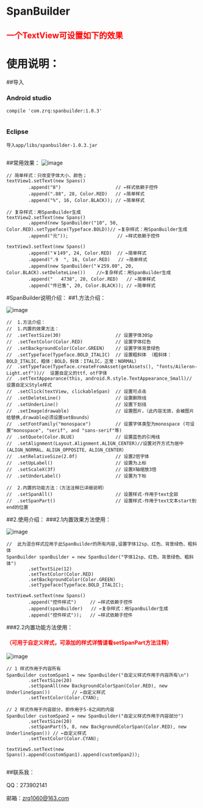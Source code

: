 # SpanBuilder
## <font color="red"> 一个TextView可设置如下的效果</font>
# 使用说明：

##导入
### Android studio 
```
compile 'com.zrq:spanbuilder:1.0.3'
  
```
### Eclipse
```
导入app/libs/spanbuilder-1.0.3.jar
  
```

##常用效果：
![image](https://github.com/zrq1060/SpanBuilderDemo/blob/master/screenshots/0.png)
```
// 简单样式：只改变字体大小、颜色；
textView1.setText(new Spans()
        .append("8")                    // ←样式依赖于控件
        .append(".88", 28, Color.RED)   // ←简单样式
        .append("%", 16, Color.BLACK)); // ←简单样式

// 复杂样式：用SpanBuilder生成
textView2.setText(new Spans()
        .append(new SpanBuilder("10", 50, Color.RED).setTypeface(Typeface.BOLD))// ←复杂样式：用SpanBuilder生成
        .append("元"));                  // ←样式依赖于控件

textView3.setText(new Spans()
        .append("￥149", 24, Color.RED)  // ←简单样式
        .append(".9  ", 16, Color.RED)   // ←简单样式
        .append(new SpanBuilder("￥259.00", 20, Color.BLACK).setDeleteLine())    //←复杂样式：用SpanBuilder生成
        .append("   4738", 20, Color.RED)   // ←简单样式
        .append("件已售", 20, Color.BLACK)); // ←简单样式

```
#SpanBuilder说明介绍：
##1.方法介绍：

![image](https://github.com/zrq1060/SpanBuilderDemo/blob/master/screenshots/1.png)
```
//  1.方法介绍：
//  1.内置的效果方法：
//  .setTextSize(30)                    // 设置字体30Sp
//  .setTextColor(Color.RED)            // 设置字体红色
//  .setBackgroundColor(Color.GREEN)    // 设置字体背景绿色
//  .setTypeface(Typeface.BOLD_ITALIC)  // 设置粗斜体 （粗斜体：BOLD_ITALIC，粗体：BOLD，斜体：ITALIC，正常：NORMAL）
//  .setTypeface(Typeface.createFromAsset(getAssets(), "fonts/Aileron-Light.otf"))//  设置自定义的ttf、otf字体
//  .setTextAppearance(this, android.R.style.TextAppearance_Small)//  设置自定义Style样式
//  .setClick(textView, clickableSpan)  // 设置可点击
//  .setDeleteLine()                    // 设置删除线
//  .setUnderLine()                     // 设置下划线
//  .setImage(drawable)                 // 设置图片，（此内容无效，会被图片给替换,drawable必须设置setBounds）
//  .setFontFamily("monospace")         // 设置字体类型为monospace (可设置"monospace", "serif", and "sans-serif"等)
//  .setQuote(Color.BLUE)               // 设置蓝色的引用线
//  .setAlignment(Layout.Alignment.ALIGN_CENTER)//设置对齐方式为居中(ALIGN_NORMAL、ALIGN_OPPOSITE、ALIGN_CENTER）
//  .setRelativeSize(2.0f)              // 设置2倍字体
//  .setUpLabel()                       // 设置为上标
//  .setScaleX(3f)                      // 设置X轴缩放3倍
//  .setUnderLabel()                    // 设置为下标

//  2.内置的功能方法：（方法注释已详细说明）
//  .setSpanAll()                       // 设置样式-作用于text全部
//  .setSpanPart()                      // 设置样式-作用于text文本start到end的位置

```
##2.使用介绍：
###2.1内置效果方法使用：

![image](https://github.com/zrq1060/SpanBuilderDemo/blob/master/screenshots/2.png)
```
//  此为混合样式应用于此SpanBuilder的所有内容,设置字体12sp、红色、背景绿色、粗斜体
SpanBuilder spanBuilder = new SpanBuilder("字体12sp、红色、背景绿色、粗斜体")
        .setTextSize(12)
        .setTextColor(Color.RED)
        .setBackgroundColor(Color.GREEN)
        .setTypeface(Typeface.BOLD_ITALIC);

textView4.setText(new Spans()
        .append("控件样式")     // ←样式依赖于控件
        .append(spanBuilder)   // ←复杂样式：用SpanBuilder生成
        .append("控件样式"));   // ←样式依赖于控件

```
###2.2内置功能方法使用：
#### <font color="red">（可用于自定义样式，可添加的样式详情请看setSpanPart方法注释）</font>
![image](https://github.com/zrq1060/SpanBuilderDemo/blob/master/screenshots/3.png)
```
// 1 样式作用于内容所有
SpanBuilder customSpan1 = new SpanBuilder("自定义样式作用于内容所有\n")
        .setTextSize(20)
        .setSpanAll(new BackgroundColorSpan(Color.RED), new UnderlineSpan())        // ←自定义样式
        .setTextColor(Color.CYAN);
        
// 2 样式作用于内容部分，即作用于5-8之间的内容
SpanBuilder customSpan2 = new SpanBuilder("自定义样式作用于内容部分")
        .setTextSize(20)
        .setSpanPart(5, 8, new BackgroundColorSpan(Color.RED), new UnderlineSpan()) // ←自定义样式
        .setTextColor(Color.CYAN);

textView5.setText(new Spans().append(customSpan1).append(customSpan2));
                
```

##联系我：

QQ：273902141

邮箱：zrq1060@163.com


        

